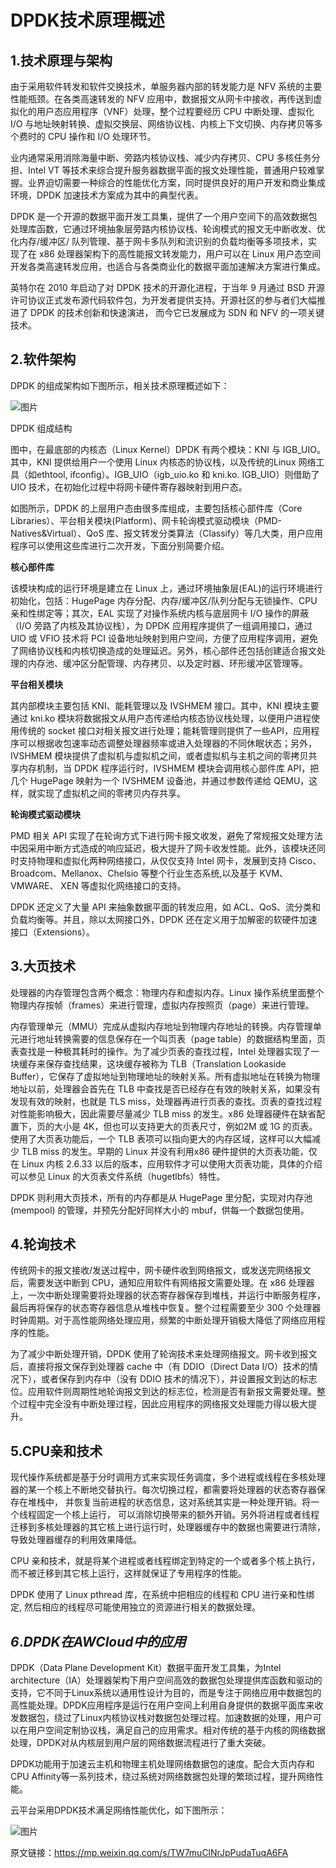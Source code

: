 # DPDK技术原理概述

## 1.技术原理与架构

由于采用软件转发和软件交换技术，单服务器内部的转发能力是 NFV 系统的主要性能瓶颈。在各类高速转发的 NFV 应用中，数据报文从网卡中接收，再传送到虚拟化的用户态应用程序（VNF）处理，整个过程要经历 CPU 中断处理、虚拟化 I/O 与地址映射转换、虚拟交换层、网络协议栈、内核上下文切换、内存拷贝等多个费时的 CPU 操作和 I/O 处理环节。



业内通常采用消除海量中断、旁路内核协议栈、减少内存拷贝、CPU 多核任务分担、Intel VT 等技术来综合提升服务器数据平面的报文处理性能，普通用户较难掌握。业界迫切需要一种综合的性能优化方案，同时提供良好的用户开发和商业集成环境，DPDK 加速技术方案成为其中的典型代表。



DPDK 是一个开源的数据平面开发工具集，提供了一个用户空间下的高效数据包处理库函数，它通过环境抽象层旁路内核协议栈、轮询模式的报文无中断收发、优化内存/缓冲区/ 队列管理、基于网卡多队列和流识别的负载均衡等多项技术，实现了在 x86 处理器架构下的高性能报文转发能力，用户可以在 Linux 用户态空间开发各类高速转发应用，也适合与各类商业化的数据平面加速解决方案进行集成。



英特尔在 2010 年启动了对 DPDK 技术的开源化进程，于当年 9 月通过 BSD 开源许可协议正式发布源代码软件包，为开发者提供支持。开源社区的参与者们大幅推进了 DPDK 的技术创新和快速演进， 而今它已发展成为 SDN 和 NFV 的一项关键技术。



## 2.软件架构

DPDK 的组成架构如下图所示，相关技术原理概述如下：

![图片](https://mmbiz.qpic.cn/mmbiz_png/903UKh33cjQicHmUxSibAMibdbicXOyGE0QBC2jgdRf7PgHpQ4UzTwzOv5qiaV5fCMAGQFBulTPy8Bydb3vUkPkYaUA/640?wx_fmt=png&wxfrom=5&wx_lazy=1&wx_co=1)

DPDK 组成结构





图中，在最底部的内核态（Linux Kernel）DPDK 有两个模块：KNI 与 IGB_UIO。其中，KNI 提供给用户一个使用 Linux 内核态的协议栈，以及传统的Linux 网络工具（如ethtool, ifconfig）。IGB_UIO（igb_uio.ko 和 kni.ko. IGB_UIO）则借助了 UIO 技术，在初始化过程中将网卡硬件寄存器映射到用户态。



如图所示，DPDK 的上层用户态由很多库组成，主要包括核心部件库（Core Libraries）、平台相关模块(Platform)、网卡轮询模式驱动模块（PMD-Natives&Virtual）、QoS 库、报文转发分类算法（Classify）等几大类，用户应用程序可以使用这些库进行二次开发，下面分别简要介绍。





**核心部件库**

该模块构成的运行环境是建立在 Linux 上，通过环境抽象层(EAL)的运行环境进行初始化，包括：HugePage 内存分配、内存/缓冲区/队列分配与无锁操作、CPU 亲和性绑定等；其次，EAL 实现了对操作系统内核与底层网卡 I/O 操作的屏蔽（I/O 旁路了内核及其协议栈），为 DPDK 应用程序提供了一组调用接口，通过 UIO 或 VFIO 技术将 PCI 设备地址映射到用户空间，方便了应用程序调用，避免了网络协议栈和内核切换造成的处理延迟。另外，核心部件还包括创建适合报文处理的内存池、缓冲区分配管理、内存拷贝、以及定时器、环形缓冲区管理等。



**平台相关模块**

其内部模块主要包括 KNI、能耗管理以及 IVSHMEM 接口。其中，KNI 模块主要通过 kni.ko 模块将数据报文从用户态传递给内核态协议栈处理，以便用户进程使用传统的 socket 接口对相关报文进行处理；能耗管理则提供了一些API，应用程序可以根据收包速率动态调整处理器频率或进入处理器的不同休眠状态；另外，IVSHMEM 模块提供了虚拟机与虚拟机之间，或者虚拟机与主机之间的零拷贝共享内存机制，当 DPDK 程序运行时，IVSHMEM 模块会调用核心部件库 API，把几个 HugePage 映射为一个 IVSHMEM 设备池，并通过参数传递给 QEMU，这样，就实现了虚拟机之间的零拷贝内存共享。



**轮询模式驱动模块**

PMD 相关 API 实现了在轮询方式下进行网卡报文收发，避免了常规报文处理方法中因采用中断方式造成的响应延迟，极大提升了网卡收发性能。此外，该模块还同时支持物理和虚拟化两种网络接口，从仅仅支持 Intel 网卡，发展到支持 Cisco、Broadcom、Mellanox、Chelsio 等整个行业生态系统,以及基于 KVM、VMWARE、 XEN 等虚拟化网络接口的支持。



DPDK 还定义了大量 API 来抽象数据平面的转发应用，如 ACL、QoS、流分类和负载均衡等。并且，除以太网接口外，DPDK 还在定义用于加解密的软硬件加速接口（Extensions）。



## 3.大页技术

处理器的内存管理包含两个概念：物理内存和虚拟内存。Linux 操作系统里面整个物理内存按帧（frames）来进行管理，虚拟内存按照页（page）来进行管理。



内存管理单元（MMU）完成从虚拟内存地址到物理内存地址的转换。内存管理单元进行地址转换需要的信息保存在一个叫页表（page table）的数据结构里面，页表查找是一种极其耗时的操作。为了减少页表的查找过程，Intel 处理器实现了一块缓存来保存查找结果，这块缓存被称为 TLB（Translation Lookaside Buffer），它保存了虚拟地址到物理地址的映射关系。所有虚拟地址在转换为物理地址以前，处理器会首先在 TLB 中查找是否已经存在有效的映射关系，如果没有发现有效的映射，也就是 TLS miss，处理器再进行页表的查找。页表的查找过程对性能影响极大，因此需要尽量减少 TLB miss 的发生。x86 处理器硬件在缺省配置下，页的大小是 4K，但也可以支持更大的页表尺寸，例如2M 或 1G 的页表。使用了大页表功能后，一个 TLB 表项可以指向更大的内存区域，这样可以大幅减少 TLB miss 的发生。早期的 Linux 并没有利用x86 硬件提供的大页表功能，仅在 Linux 内核 2.6.33 以后的版本，应用软件才可以使用大页表功能，具体的介绍可以参见 Linux 的大页表文件系统（hugetlbfs）特性。



DPDK 则利用大页技术，所有的内存都是从 HugePage 里分配，实现对内存池(mempool) 的管理，并预先分配好同样大小的 mbuf，供每一个数据包使用。



## **4**.轮询技术

传统网卡的报文接收/发送过程中，网卡硬件收到网络报文，或发送完网络报文后，需要发送中断到 CPU，通知应用软件有网络报文需要处理。在 x86 处理器上，一次中断处理需要将处理器的状态寄存器保存到堆栈，并运行中断服务程序，最后再将保存的状态寄存器信息从堆栈中恢复。整个过程需要至少 300 个处理器时钟周期。对于高性能网络处理应用，频繁的中断处理开销极大降低了网络应用程序的性能。



为了减少中断处理开销，DPDK 使用了轮询技术来处理网络报文。网卡收到报文后，直接将报文保存到处理器 cache 中（有 DDIO（Direct Data I/O）技术的情况下），或者保存到内存中（没有 DDIO 技术的情况下），并设置报文到达的标志位。应用软件则周期性地轮询报文到达的标志位，检测是否有新报文需要处理。整个过程中完全没有中断处理过程，因此应用程序的网络报文处理能力得以极大提升。



## **5**.CPU亲和技术

现代操作系统都是基于分时调用方式来实现任务调度，多个进程或线程在多核处理器的某一个核上不断地交替执行。每次切换过程，都需要将处理器的状态寄存器保存在堆栈中， 并恢复当前进程的状态信息，这对系统其实是一种处理开销。将一个线程固定一个核上运行， 可以消除切换带来的额外开销。另外将进程或者线程迁移到多核处理器的其它核上进行运行时，处理器缓存中的数据也需要进行清除，导致处理器缓存的利用效果降低。



CPU 亲和技术，就是将某个进程或者线程绑定到特定的一个或者多个核上执行，而不被迁移到其它核上运行，这样就保证了专用程序的性能。



DPDK 使用了 Linux pthread 库，在系统中把相应的线程和 CPU 进行亲和性绑定, 然后相应的线程尽可能使用独立的资源进行相关的数据处理。



## *6*.*DPDK在AWCloud中的应用*

DPDK（Data Plane Development Kit）数据平面开发工具集，为Intel architecture（IA）处理器架构下用户空间高效的数据包处理提供库函数和驱动的支持，它不同于Linux系统以通用性设计为目的，而是专注于网络应用中数据包的高性能处理。DPDK应用程序是运行在用户空间上利用自身提供的数据平面库来收发数据包，绕过了Linux内核协议栈对数据包处理过程。加速数据的处理，用户可以在用户空间定制协议栈，满足自己的应用需求。相对传统的基于内核的网络数据处理，DPDK对从内核层到用户层的网络数据流程进行了重大突破。



DPDK功能用于加速云主机和物理主机处理网络数据包的速度。配合大页内存和CPU Affinity等一系列技术，绕过系统对网络数据包处理的繁琐过程，提升网络性能。



云平台采用DPDK技术满足网络性能优化，如下图所示：

![图片](https://mmbiz.qpic.cn/mmbiz_png/903UKh33cjQicHmUxSibAMibdbicXOyGE0QB9Za0rA1icRDia4KicjBGbQymYnsbsnnBiaxptxqiaJxibAP0Cicu9gLmGrv5Q/640?wx_fmt=png&wxfrom=5&wx_lazy=1&wx_co=1)

原文链接：https://mp.weixin.qq.com/s/TW7muClNrJpPudaTuqA6FA



